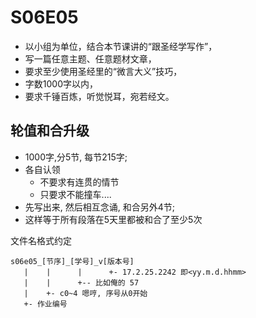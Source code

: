 # S06E05 

- 以小组为单位，结合本节课讲的“跟圣经学写作”，
- 写一篇任意主题、任意题材文章，
- 要求至少使用圣经里的“微言大义”技巧，
- 字数1000字以内，
- 要求千锤百炼，听觉悦耳，宛若经文。

## 轮值和合升级

- 1000字,分5节, 每节215字;
- 各自认领
    + 不要求有连贯的情节
    + 只要求不能撞车....
- 先写出来, 然后相互念诵, 和合另外4节;
- 这样等于所有段落在5天里都被和合了至少5次

文件名格式约定

    s06e05_[节序]_[学号]_v[版本号]
       |    |      |      +- 17.2.25.2242 即<yy.m.d.hhmm>
       |    |      +-- 比如俺的 57
       |    +- c0~4 嗯哼, 序号从0开始
       +- 作业编号


       

